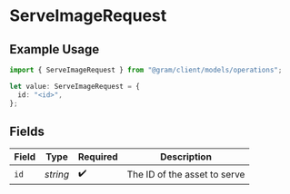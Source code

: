 # ServeImageRequest

## Example Usage

```typescript
import { ServeImageRequest } from "@gram/client/models/operations";

let value: ServeImageRequest = {
  id: "<id>",
};
```

## Fields

| Field                        | Type                         | Required                     | Description                  |
| ---------------------------- | ---------------------------- | ---------------------------- | ---------------------------- |
| `id`                         | *string*                     | :heavy_check_mark:           | The ID of the asset to serve |